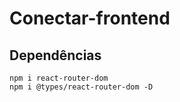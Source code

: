 # Conectar-frontend

## Dependências

```shell
npm i react-router-dom
npm i @types/react-router-dom -D
```

~~~~

